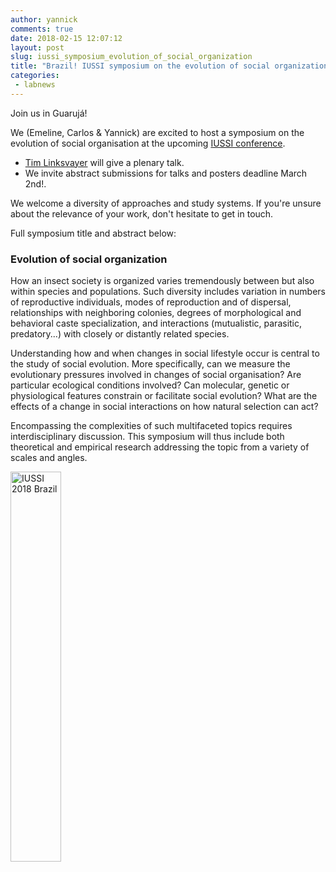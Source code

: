 ```yaml
---
author: yannick
comments: true
date: 2018-02-15 12:07:12
layout: post
slug: iussi_symposium_evolution_of_social_organization
title: "Brazil! IUSSI symposium on the evolution of social organization"
categories:
 - labnews
---
```


Join us in Guarujá!

We (Emeline, Carlos & Yannick) are excited to host a symposium on the evolution of social organisation at the upcoming [IUSSI conference](http://iussi2018.com/).
  * [Tim Linksvayer](http://www.bio.upenn.edu/people/timothy-linksvayer) will give a plenary talk.
  * We invite abstract submissions for talks and posters deadline March 2nd!.

We welcome a diversity of approaches and study systems. If you're unsure about the relevance of your work, don't hesitate to get in touch.


Full symposium title and abstract below:

### Evolution of social organization

How an insect society is organized varies tremendously between but also within species and populations. Such diversity includes variation in numbers of reproductive individuals, modes of reproduction and of dispersal, relationships with neighboring colonies, degrees of morphological and behavioral caste specialization, and interactions (mutualistic, parasitic, predatory...) with closely or distantly related species.

Understanding how and when changes in social lifestyle occur is central to the study of social evolution. More specifically, can we measure the evolutionary pressures involved in changes of social organisation? Are particular ecological conditions involved? Can molecular, genetic or physiological features constrain or facilitate social evolution? What are the effects of a change in social interactions on how natural selection can act?

Encompassing the complexities of such multifaceted topics requires interdisciplinary discussion. This symposium will thus include both theoretical and empirical research addressing the topic from a variety of scales and angles.


<img src="/img/news/2018_iussi_logo.jpg" title="IUSSI 2018 Brazil" class="center-block img-responsive" style="width:40%"/>

